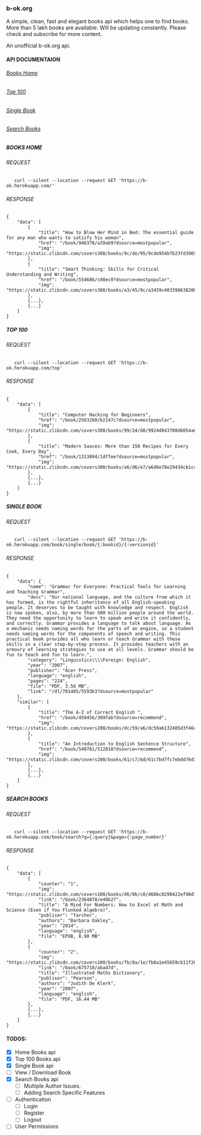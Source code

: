 ### b-ok.org

A simple, clean, fast and elegant books api which helps one to find books. More than 5 lakh books are available. Will be updating constantly. Please check and subscribe for more content.

An unofficial b-ok.org api.

#### API DOCUMENTAION
###### [Books Home](https://github.com/moaj257/b-ok.org#books-home)
###### [Top 100](https://github.com/moaj257/b-ok.org#top-100)
###### [Single Book](https://github.com/moaj257/b-ok.org#single-book)
###### [Search Books](https://github.com/moaj257/b-ok.org#search-books)

##### BOOKS HOME

###### REQUEST
```
   curl --silent --location --request GET 'https://b-ok.herokuapp.com/'
```
###### RESPONSE
```
{
    "data": [
        {
            "title": "How to Blow Her Mind in Bed: The essential guide for any man who wants to satisfy his woman",
            "href": "/book/946378/a39ab9?dsource=mostpopular",
            "img": "https://static.zlibcdn.com/covers300/books/9c/de/95/9cde954bfb23fd3969b30fb0a0441b09.jpg"
        },
        {
            "title": "Smart Thinking: Skills for Critical Understanding and Writing",
            "href": "/book/554686/c08ec0?dsource=mostpopular",
            "img": "https://static.zlibcdn.com/covers300/books/a3/45/9c/a3459c403398638208308d220747d6c5.jpg"
        },
        {...},
        {...}
    ]
}
```

##### TOP 100

###### REQUEST
```
   curl --silent --location --request GET 'https://b-ok.herokuapp.com/top'
```
###### RESPONSE
```
{
    "data": [
        {
            "title": "Computer Hacking for Beginners",
            "href": "/book/2563260/b2147c?dsource=mostpopular",
            "img": "https://static.zlibcdn.com/covers300/books/99/24/d8/9924d843708d6054a63556e229579975.jpg"
        },
        {
            "title": "Modern Sauces: More than 150 Recipes for Every Cook, Every Day",
            "href": "/book/1313094/1df7ee?dsource=mostpopular",
            "img": "https://static.zlibcdn.com/covers300/books/a6/d6/e7/a6d6e78e29434cb1cc2c40d7adb998b6.jpg"
        },
        {...},
        {...}
    ]
}
```

##### SINGLE BOOK

###### REQUEST
```
   curl --silent --location --request GET 'https://b-ok.herokuapp.com/book/single/book/{:bookid}/{:versionid}'
```
###### RESPONSE
```
{
    "data": {
        "name": "Grammar for Everyone: Practical Tools for Learning and Teaching Grammar",
        "desc": "Our national language, and the culture from which it has formed, is the rightful inheritance of all English-speaking people. It deserves to be taught with knowledge and respect. English is now spoken, also, by more than 500 million people around the world. They need the opportunity to learn to speak and write it confidently, and correctly. Grammar provides a language to talk about language. As a mechanic needs naming words for the parts of an engine, so a student needs naming words for the components of speech and writing. This practical book provides all who learn or teach Grammar with these skills in a clear step-by-step process. It provides teachers with an armoury of learning strategies to use at all levels. Grammar should be fun to teach and fun to learn.",
        "category": "Linguistics\\\\Foreign: English",
        "year": "2007",
        "publisher": "Acer Press",
        "language": "english",
        "pages": "224",
        "file": "PDF, 3.56 MB",
        "link": "/dl/701405/5593b3?dsource=mostpopular"
    },
    "similar": [
        {
            "title": "The A-Z of Correct English ",
            "href": "/book/459456/309fab?dsource=recommend",
            "img": "https://static.zlibcdn.com/covers200/books/dc/59/a6/dc59a6132405d3f46c4dd23b5da8ce06.jpg"
        },
        {
            "title": "An Introduction to English Sentence Structure",
            "href": "/book/540761/512818?dsource=recommend",
            "img": "https://static.zlibcdn.com/covers200/books/61/c7/bd/61c7bd7fc7ebdd76d30199585e208aba.jpg"
        },
        {...},
        {...}
    ]
}
```

##### SEARCH BOOKS

###### REQUEST
```
   curl --silent --location --request GET 'https://b-ok.herokuapp.com/book/search?q={:query}&page={:page_number}'
```
###### RESPONSE
```
{
    "data": [
        {
            "counter": "1",
            "img": "https://static.zlibcdn.com/covers100/books/d6/0b/c0/d60bc0290422ef98d7bcf78d7edee0da.jpg",
            "link": "/book/2364078/e40b27",
            "title": "A Mind For Numbers: How to Excel at Math and Science (Even if You Flunked Algebra)",
            "publiser": "Tarcher",
            "authors": "Barbara Oakley",
            "year": "2014",
            "language": "english",
            "file": "EPUB, 8.90 MB"
        },
        {
            "counter": "2",
            "img": "https://static.zlibcdn.com/covers100/books/fb/8a/1e/fb8a1e45659cb11f26690d8de4cdfebf.jpg",
            "link": "/book/675718/aba47d",
            "title": "Illustrated Maths Dictionary",
            "publiser": "Pearson",
            "authors": "Judith De Klerk",
            "year": "2007",
            "language": "english",
            "file": "PDF, 16.44 MB"
        },
        {...},
        {...}
    ]
}
```

#### TODOS:
  - [x] Home Books api
  - [x] Top 100 Books api
  - [x] Single Book api
  - [ ] View / Download Book
  - [x] Search Books api
     - [ ] Multiple Author Issues.
     - [ ] Adding Search Specific Features
  - [ ] Authentication
     - [ ] Login
     - [ ] Register
     - [ ] Logout
  - [ ] User Permissions